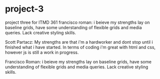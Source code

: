 # project-3
project three for ITMD 361
francisco roman: i beieve my strengths lay on baseline grids, have some understanding of flexible grids and media queries. Lack creative styling skills. 


Scott Partacz: My strengths are that i'm a hardworker and dont stop until i finished what i have started.
In terms of coding i'm great with html and css, however js is still a work in progress.

Francisco Roman: i beieve my strengths lay on baseline grids, have some understanding of flexible grids and media queries. Lack creative styling skills.

